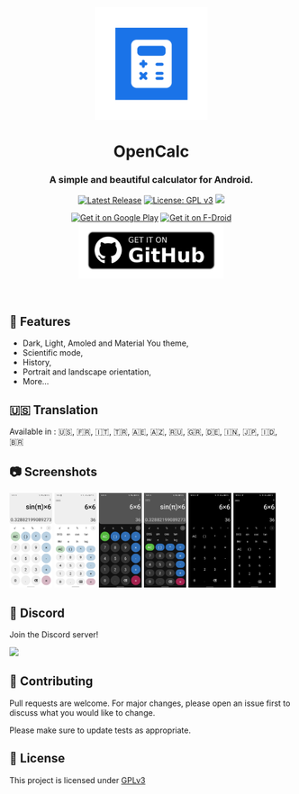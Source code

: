 <div align="center">

<img width="200" src="app/src/main/res/mipmap-xxxhdpi/ic_launcher_foreground.png" alt="OpenCalc" align="center">

# OpenCalc

### A simple and beautiful calculator for Android.

[![Latest Release](https://img.shields.io/github/v/release/Darkempire78/OpenCalc.svg?logo=github&style=for-the-badge)](https://github.com/Darkempire78/OpenCalc/releases/latest)
[![License: GPL v3](https://img.shields.io/badge/License-GPLv3-blue.svg?style=for-the-badge)](https://www.gnu.org/licenses/gpl-3.0)
<a href="https://discord.com/invite/sPvJmY7mcV"><img src="https://img.shields.io/discord/831524351311609907?color=%237289DA&label=DISCORD&style=for-the-badge"></a>


[<img src="https://play.google.com/intl/en_us/badges/static/images/badges/en_badge_web_generic.png"
      alt='Get it on Google Play'
      height="100">](https://play.google.com/store/apps/details?id=com.darkempire78.opencalculator)
[<img src="https://fdroid.gitlab.io/artwork/badge/get-it-on.png"
alt="Get it on F-Droid"
height="100">](https://f-droid.org/en/packages/com.darkempire78.opencalculator)
[<img src="https://raw.githubusercontent.com/deckerst/common/main/assets/get-it-on-github.png"
      alt='Get it on GitHub'
      height="100">](https://github.com/Darkempire78/OpenCalc/releases/latest) 
<!--[<img src="https://gitlab.com/IzzyOnDroid/repo/-/raw/master/assets/IzzyOnDroid.png"
      alt='Get it on IzzyOnDroid'
      height="100">](https://apt.izzysoft.de/fdroid/index/apk/com.darkempire78.opencalculator) -->


&nbsp;&nbsp;

<div align="left">

## :book: Features

* Dark, Light, Amoled and Material You theme,
* Scientific mode,
* History,
* Portrait and landscape orientation,
* More...

## 🇺🇸 Translation

Available in : 🇺🇸, 🇫🇷, 🇮🇹, 🇹🇷, 🇦🇪, 🇦🇿, 🇷🇺, 🇬🇷, 🇩🇪, 🇮🇳, 🇯🇵, 🇮🇩, 🇧🇷

## :camera: Screenshots

<img src="/fastlane/metadata/android/en-US/images/phoneScreenshots/1.png" width="15%" />
<img src="/fastlane/metadata/android/en-US/images/phoneScreenshots/2.png" width="15%" />
<img src="/fastlane/metadata/android/en-US/images/phoneScreenshots/3.png" width="15%" />
<img src="/fastlane/metadata/android/en-US/images/phoneScreenshots/4.png" width="15%" />
<img src="/fastlane/metadata/android/en-US/images/phoneScreenshots/5.png" width="15%" />
<img src="/fastlane/metadata/android/en-US/images/phoneScreenshots/6.png" width="15%" />

## 💬 Discord

Join the Discord server!

[![](https://i.imgur.com/UfyvtOL.png)](https://discord.gg/sPvJmY7mcV)

## :hammer: Contributing

Pull requests are welcome. For major changes, please open an issue first to discuss what you would like to change.

Please make sure to update tests as appropriate.

## :scroll: License

This project is licensed under [GPLv3](/LICENSE)
